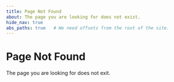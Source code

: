 ```yaml
---
title: Page Not Found
about: The page you are looking for does not exist.
hide_nav: true
abs_paths: true   # We need offsets from the root of the site.
---
```


# Page Not Found

The page you are looking for does not exit.
